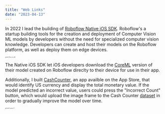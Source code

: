 ```yaml
---
title: "Web Links"
date: "2023-04-13"
---
```


In 2022 I lead the building of [Roboflow Native iOS SDK](https://blog.roboflow.com/roboflow-ios-sdk/). Roboflow's a startup building tools for the creation and deployment of Computer Vision ML models by developers without the need for specialized computer vision knowledge. Developers can create and host their models on the Roboflow platform, as well as deploy them on edge devices. 

<img src="/Users/nicholasarner/Development-Active/MyWebsite/static/post_assets/roboflow/roboflow_ios_sdk.png" alt="roboflow_ios_sdk" style="zoom:25%;" />

The Native iOS SDK let iOS developers download the [CoreML](https://blog.roboflow.com/what-is-coreml/) version of their model created on Roboflow direclty to their device for use in their app. 

Additionally, I built [CashCounter](https://apps.apple.com/app/roboflow-cash-counter/id1633812788), an app availble on the App Store, that would identify US currency and display the total monetary value. If the model predicted an incorrect value, users could press the "Incorrect Count" button, which would upload the image frame to the Cash Counter [dataset](https://universe.roboflow.com/alex-hyams-cosqx/cash-counter) in order to gradually improve the model over time. 

<img src="/Users/nicholasarner/Development-Active/MyWebsite/static/post_assets/roboflow/CashCounter-3.PNG" alt="CashCounter-3" style="zoom:25%;" />

